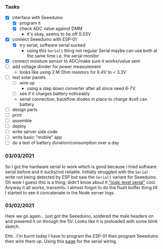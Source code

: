 ### Tasks

- [x] interface with Seeeduino
  - [x] program it
  - [x] check ADC value against DMM
    - it's okay, seems to be off 0.03V
- [x] connect Seeeduino with ESP-01
  - [x] try serial, software serial sucked
    - using this `Serial1` thing not regular Serial maybe can use both at the same time i.e. the serial monitor
- [x] connect moisture sensor to ADC/make sure it works/value sent
- [ ] add voltage divider for power measurement
  - looks like using 2 M Ohm resistors for 6.4V to < 3.3V
- [ ] test solar panels
  - [ ] wire up
    - using a step down converter after all since need 6-7V.
  - [ ] see if it charges battery noticeably
  - serial connection, backflow diodes in place to charge 4cell can battery
- [ ] design parts
- [ ] print
- [ ] assemble
- [ ] deploy
- [ ] write server side code
- [ ] write basic "mobile" app
- [ ] do a test of battery duration/consumption over a day

### 03/03/2021
So I got the hardware serial to work which is good because I tried software serial before and it sucks/not reliable. Initially struggled with the `Serial` write not being detected by ESP but saw the `Serial1` variant for Seeeduino. Oh wow I guess this is a thing, didn't know about it ["logic level serial"](https://stackoverflow.com/questions/21944925/arduino-serial1) cool. Anyway it all works, transmits. I almost forgot to do the flush buffer thing till I started to see it concatenate in the Node server logs.

### 03/02/2021
Here we go again... just got the Seeeduino, soldered the male headers on and powered it on through the 5V. Looks like it is preloaded with some blink sketch.

Ehh.. I'm burnt today I have to program the ESP-01 then program Seeeduino then wire them up. Using this [page](https://www.instructables.com/Serial-Communication-Between-Arduino-and-ESP-01/) for the serial wiring.